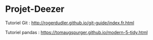 # Projet-Deezer

Tutoriel Git : http://rogerdudler.github.io/git-guide/index.fr.html

Tutoriel pandas : https://tomaugspurger.github.io/modern-5-tidy.html
